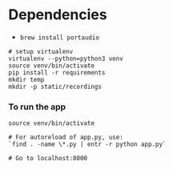 # Dependencies

- `brew install portaudio`

```
# setup virtualenv
virtualenv --python=python3 venv
source venv/bin/activate
pip install -r requirements
mkdir temp
mkdir -p static/recordings
```

### To run the app
```
source venv/bin/activate

# For autoreload of app.py, use:
`find . -name \*.py | entr -r python app.py`

# Go to localhost:8000
```
